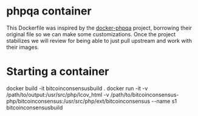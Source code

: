 phpqa container
===============

This Dockerfile was inspired by the [docker-phpqa](https://github.com/herdphp/docker-phpqa) project,
borrowing their original file so we can make some customizations. Once the project stabilizes we will
review for being able to just pull upstream and work with their images. 

# Starting a container

docker build -it bitcoinconsensusbuild .
docker run -it -v /path/to/output:/usr/src/php/lcov_html -v /path/to/bitcoinconsensus-php/bitcoinconsensus:/usr/src/php/ext/bitcoinconsensus --name s1 bitcoinconsensusbuild
